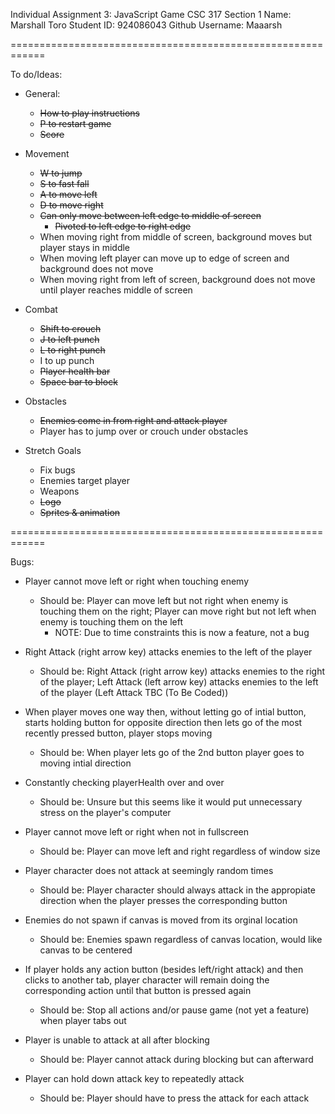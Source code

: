 Individual Assignment 3: JavaScript Game
CSC 317 Section 1
Name: Marshall Toro
Student ID: 924086043
Github Username: Maaarsh

============================================================

To do/Ideas:
* General:
  * ~~How to play instructions~~
  * ~~P to restart game~~
  * ~~Score~~

* Movement
  * ~~W to jump~~
  * ~~S to fast fall~~
  * ~~A to move left~~
  * ~~D to move right~~
  * ~~Can only move between left edge to middle of screen~~
    * ~~Pivoted to left edge to right edge~~
  * When moving right from middle of screen, background moves but player stays in middle
  * When moving left player can move up to edge of screen and background does not move
  * When moving right from left of screen, background does not move until player reaches middle of screen

* Combat
  * ~~Shift to crouch~~
  * ~~J to left punch~~
  * ~~L to right punch~~
  * I to up punch
  * ~~Player health bar~~
  * ~~Space bar to block~~

* Obstacles
  * ~~Enemies come in from right and attack player~~
  * Player has to jump over or crouch under obstacles

* Stretch Goals
  * Fix bugs
  * Enemies target player
  * Weapons
  * ~~Logo~~
  * ~~Sprites & animation~~

============================================================

Bugs:
* Player cannot move left or right when touching enemy
  * Should be: Player can move left but not right when enemy is touching them on the right; Player can move right but not left when enemy is touching them on the left
    * NOTE: Due to time constraints this is now a feature, not a bug

* Right Attack (right arrow key) attacks enemies to the left of the player
  * Should be: Right Attack (right arrow key) attacks enemies to the right of the player; Left Attack (left arrow key) attacks enemies to the left of the player (Left Attack TBC (To Be Coded))

* When player moves one way then, without letting go of intial button, starts holding button for opposite direction then lets go of the most recently pressed button, player stops moving
  * Should be: When player lets go of the 2nd button player goes to moving intial direction

* Constantly checking playerHealth over and over
  * Should be: Unsure but this seems like it would put unnecessary stress on the player's computer

* Player cannot move left or right when not in fullscreen
  * Should be: Player can move left and right regardless of window size

* Player character does not attack at seemingly random times
  * Should be: Player character should always attack in the appropiate direction when the player presses the corresponding button

* Enemies do not spawn if canvas is moved from its orginal location
  * Should be: Enemies spawn regardless of canvas location, would like canvas to be centered

* If player holds any action button (besides left/right attack) and then clicks to another tab, player character will remain doing the corresponding action until that button is pressed again
  * Should be: Stop all actions and/or pause game (not yet a feature) when player tabs out

* Player is unable to attack at all after blocking
  * Should be: Player cannot attack during blocking but can afterward

* Player can hold down attack key to repeatedly attack
  * Should be: Player should have to press the attack for each attack